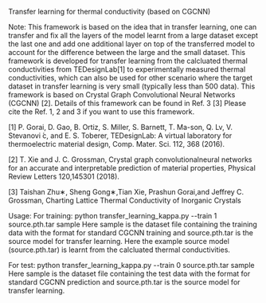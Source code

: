 Transfer learning for thermal conductivity (based on CGCNN)

Note: This framework is based on the idea that in transfer learning, one can transfer and fix all the layers of the model learnt from a large dataset except the last one and add one additional layer on top of the transferred model to account for the difference between the large and the small dataset. This framework is developed for transfer learning from the calcluated thermal conductivities from TEDesignLab[1] to experimentally measured thermal conductivities, which can also be used for other scenario where the target dataset in transfer learning is very small (typically less than 500 data). This framework is based on Crystal Graph Convolutional Neural Networks (CGCNN) [2]. Details of this framework can be found in Ref. 3 [3] Please cite the Ref. 1, 2 and 3 if you want to use this framework. 

[1]  P. Gorai, D. Gao, B. Ortiz, S. Miller, S. Barnett, T. Ma-son, Q. Lv, V. Stevanovi ́c, and E. S. Toberer, 
TEDesignLab: A virtual laboratory for thermoelectric material design, Comp. Mater. Sci. 112, 368 (2016).

[2]  T. Xie and J. C. Grossman, Crystal graph convolutionalneural networks for an accurate and interpretable prediction of material properties, Physical Review Letters 120,145301 (2018).

[3]  Taishan Zhu∗, Sheng Gong∗,Tian Xie, Prashun Gorai,and Jeffrey C. Grossman, Charting Lattice Thermal Conductivity of Inorganic Crystals 

Usage:
For training: python transfer_learning_kappa.py --train 1 source.pth.tar sample
Here sample is the dataset file containing the training data with the format for standard CGCNN training and source.pth.tar is the source model for transfer learning. Here the example source model (source.pth.tar) is learnt from the calcluated thermal conductivities. 

For test: python transfer_learning_kappa.py --train 0 source.pth.tar sample
Here sample is the dataset file containing the test data with the format for standard CGCNN prediction and source.pth.tar is the source model for transfer learning. 
